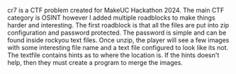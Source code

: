 cr7 is a CTF problem created for MakeUC Hackathon 2024. The main CTF category is OSINT however I added multiple roadblocks to make things harder and interesting. The first roadblock is that all the files are put into zip configuration and password protected. The password is simple and can be found inside rockyou text files. Once unzip, the player will see a few images with some interesting file name and a text file configured to look like its not. The textfile contains hints as to where the location is. If the hints doesn't help, then they must create a program to merge the images. 
